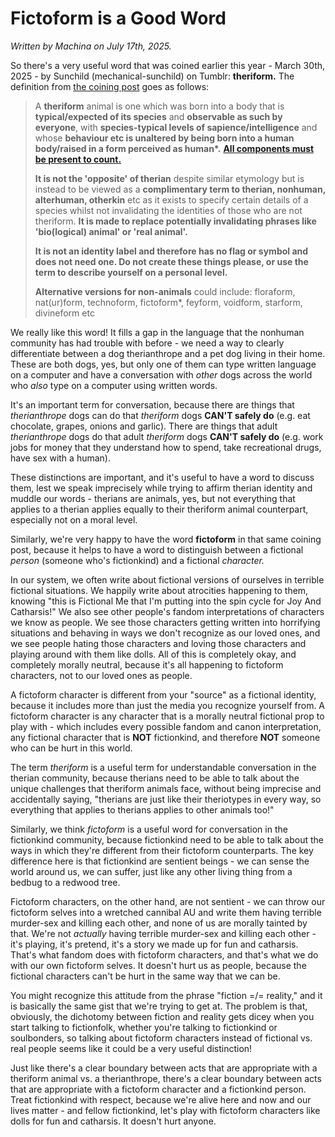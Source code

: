 # Fictoform is a Good Word

*Written by Machina on July 17th, 2025.*

<p>So there's a very useful word that was coined earlier this year - March 30th, 2025 - by Sunchild (mechanical-sunchild) on Tumblr: <strong>theriform.</strong> The definition from <a href="https://www.tumblr.com/mechanical-sunchild/779473259116822528">the coining post</a> goes as follows:</p>

<blockquote>
<p>A <b>theriform</b> animal is one which was born into a body that is <b>typical/expected of its species</b> and <b>observable as such by everyone</b>, with <b>species-typical levels of sapience/intelligence</b> and whose <b>behaviour etc is unaltered by being born into a human body/raised in a form perceived as human*.</b> <a href="https://www.tumblr.com/mechanical-sunchild/782549573213241344"><b>All components must be present to count.</b></a></p>

<p><b>It is not the 'opposite' of therian</b> despite similar etymology but is instead to be viewed as a <b>complimentary term to therian, nonhuman, alterhuman, otherkin</b>  etc as it exists to specify certain details of a species whilst not  invalidating the identities of those who are not theriform. <b>It is made to replace potentially invalidating phrases like 'bio(logical) animal' or 'real animal'.</b></p>

<p><b>It  is not an identity label and therefore has no flag or symbol and does  not need one. Do not create these things please, or use the term to  describe yourself on a personal level.</b></p>

<p><b>Alternative versions for non-animals</b> could include: floraform, nat(ur)form, technoform, fictoform*, feyform, voidform, starform, divineform etc</p>
</blockquote>

<p>We really like this word! It fills a gap in the language that the nonhuman community has had trouble with before - we need a way to clearly differentiate between a dog therianthrope and a pet dog living in their home. These are both dogs, yes, but only one of them can type written language on a computer and have a conversation with <em>other</em> dogs across the world who <em>also</em> type on a computer using written words.</p>

<p>It's an important term for conversation, because there are things that <em>therianthrope</em> dogs can do that <em>theriform</em> dogs <strong>CAN'T safely do</strong> (e.g. eat chocolate, grapes, onions and garlic). There are things that adult <em>therianthrope</em> dogs do that adult <em>theriform</em> dogs <strong>CAN'T safely do</strong> (e.g. work jobs for money that they understand how to spend, take recreational drugs, have sex with a human).</p>

<p>These distinctions are important, and it's useful to have a word to discuss them, lest we speak imprecisely while trying to affirm therian identity and muddle our words - therians are animals, yes, but not everything that applies to a therian applies equally to their theriform animal counterpart, especially not on a moral level.</p>

<p>Similarly, we're very happy to have the word <strong>fictoform</strong> in that same coining post, because it helps to have a word to distinguish between a fictional <em>person</em> (someone who's fictionkind) and a fictional <em>character.</em>
</p>

<p>In our system, we often write about fictional versions of ourselves in terrible fictional situations. We happily write about atrocities happening to them, knowing "this is Fictional Me that I'm putting into the spin cycle for Joy And Catharsis!" We also see other people's fandom interpretations of characters we know as people. We see those characters getting written into horrifying situations and behaving in ways we don't recognize as our loved ones, and we see people hating those characters and loving those characters and playing around with them like dolls. All of this is completely okay, and completely morally neutral, because it's all happening to fictoform characters, not to our loved ones as people.</p>

<p>A fictoform character is different from your "source" as a fictional identity, because it includes more than just the media you recognize yourself from. A fictoform character is any character that is a morally neutral fictional prop to play with - which includes every possible fandom and canon interpretation, any fictional character that is <strong>NOT</strong> fictionkind, and therefore <strong>NOT</strong> someone who can be hurt in this world.</p>

<p>The term <em>theriform</em> is a useful term for understandable conversation in the therian community, because therians need to be able to talk about the unique challenges that theriform animals face, without being imprecise and accidentally saying, "therians are just like their theriotypes in every way, so everything that applies to therians applies to other animals too!"</p>

<p>Similarly, we think <em>fictoform</em> is a useful word for conversation in the fictionkind community, because fictionkind need to be able to talk about the ways in which they're different from their fictoform counterparts. The key difference here is that fictionkind are sentient beings - we can sense the world around us, we can suffer, just like any other living thing from a bedbug to a redwood tree.</p>

<p>Fictoform characters, on the other hand, are not sentient - we can throw our fictoform selves into a wretched cannibal AU and write them having terrible murder-sex and killing each other, and none of us are morally tainted by that. We're not <em>actually</em> having terrible murder-sex and killing each other - it's playing, it's pretend, it's a story we made up for fun and catharsis. That's what fandom does with fictoform characters, and that's what we do with our own fictoform selves. It doesn't hurt us as people, because the fictional characters can't be hurt in the same way that we can be.</p>

<p>You might recognize this attitude from the phrase "fiction =/= reality," and it is basically the same gist that we're trying to get at. The problem is that, obviously, the dichotomy between fiction and reality gets dicey when you start talking to fictionfolk, whether you're talking to fictionkind or soulbonders, so talking about fictoform characters instead of fictional vs. real people seems like it could be a very useful distinction!</p>

<p>Just like there's a clear boundary between acts that are appropriate with a theriform animal vs. a therianthrope, there's a clear boundary between acts that are appropriate with a fictoform character and a fictionkind person. Treat fictionkind with respect, because we're alive here and now and our lives matter - and fellow fictionkind, let's play with fictoform characters like dolls for fun and catharsis. It doesn't hurt anyone.</p>
